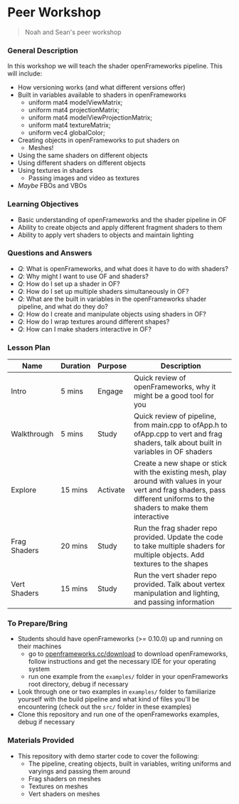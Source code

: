 # Peer Workshop

> Noah and Sean's peer workshop

### General Description

In this workshop we will teach the shader openFrameworks pipeline. This will include:

* How versioning works (and what different versions offer)
* Built in variables available to shaders in openFrameworks
	* uniform mat4 modelViewMatrix;
	* uniform mat4 projectionMatrix;
	* uniform mat4 modelViewProjectionMatrix;
	* uniform mat4 textureMatrix;
	* uniform vec4 globalColor;
* Creating objects in openFrameworks to put shaders on
	* Meshes!
* Using the same shaders on different objects
* Using different shaders on different objects
* Using textures in shaders
	* Passing images and video as textures
* _Maybe_ FBOs and VBOs

### Learning Objectives

* Basic understanding of openFrameworks and the shader pipeline in OF
* Ability to create objects and apply different fragment shaders to them
* Ability to apply vert shaders to objects and maintain lighting


### Questions and Answers

* _Q_: What is openFrameworks, and what does it have to do with shaders?
* _Q_: Why might I want to use OF and shaders?
* _Q_: How do I set up a shader in OF?
* _Q_: How do I set up multiple shaders simultaneously in OF?
* _Q_: What are the built in variables in the openFrameworks shader pipeline, and what do they do?
* _Q_: How do I create and manipulate objects using shaders in OF?
* _Q_: How do I wrap textures around different shapes?
* _Q_: How can I make shaders interactive in OF?

### Lesson Plan

| Name | Duration | Purpose | Description |
| ---- | ---- | ---- | ---- |
| Intro | 5 mins | Engage | Quick review of openFrameworks, why it might be a good tool for you |
| Walkthrough | 5 mins | Study | Quick review of pipeline, from main.cpp to ofApp.h to ofApp.cpp to vert and frag shaders, talk about built in variables in OF shaders |
| Explore | 15 mins | Activate | Create a new shape or stick with the existing mesh, play around with values in your vert and frag shaders, pass different uniforms to the shaders to make them interactive |
| Frag Shaders | 20 mins | Study | Run the frag shader repo provided. Update the code to take multiple shaders for multiple objects. Add textures to the shapes |
| Vert Shaders | 15 mins | Study | Run the vert shader repo provided. Talk about vertex manipulation and lighting, and passing information |


### To Prepare/Bring

* Students should have openFrameworks (>= 0.10.0) up and running on their machines
	* go to [openframeworks.cc/download](https://openframeworks.cc/download/) to download openFrameworks, follow instructions and get the necessary IDE for your operating system
	* run one example from the `examples/` folder in your openFrameworks root directory, debug if necessary
* Look through one or two examples in `examples/` folder to familiarize yourself with the build pipeline and what kind of files you'll be encountering (check out the `src/` folder in these examples)
* Clone this repository and run one of the openFrameworks examples, debug if necessary

### Materials Provided

* This repository with demo starter code to cover the following:
	* The pipeline, creating objects, built in variables, writing uniforms and varyings and passing them around
	* Frag shaders on meshes
	* Textures on meshes
	* Vert shaders on meshes

